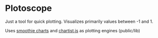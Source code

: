 # Plotoscope

Just a tool for quick plotting. Visualizes primarily values between -1 and 1.

Uses [smoothie charts](http://smoothiecharts.org/) and
[chartist.js](http://gionkunz.github.io/chartist-js/) as plotting engines (public/lib)
